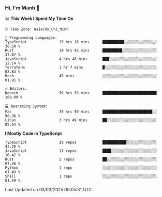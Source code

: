 ### Hi, I'm Manh 👋

<!--START_SECTION:waka-->
📊 **This Week I Spent My Time On** 

```text
🕑︎ Time Zone: Asia/Ho_Chi_Minh

💬 Programming Languages: 
TypeScript               15 hrs 16 mins      ██████████░░░░░░░░░░░░░░░   38.50 % 
Rust                     14 hrs 42 mins      █████████░░░░░░░░░░░░░░░░   37.07 % 
JavaScript               4 hrs 48 mins       ███░░░░░░░░░░░░░░░░░░░░░░   12.14 % 
Terraform                1 hr 7 mins         █░░░░░░░░░░░░░░░░░░░░░░░░   02.83 % 
Bash                     45 mins             ░░░░░░░░░░░░░░░░░░░░░░░░░   01.91 % 

🔥 Editors: 
Neovim                   39 hrs 39 mins      █████████████████████████   100.00 % 

💻 Operating System: 
Mac                      35 hrs 50 mins      ███████████████████████░░   90.36 % 
Linux                    3 hrs 49 mins       ██░░░░░░░░░░░░░░░░░░░░░░░   09.64 % 
```

**I Mostly Code in TypeScript** 

```text
TypeScript               29 repos            ███████████░░░░░░░░░░░░░░   43.28 % 
JavaScript               11 repos            ████░░░░░░░░░░░░░░░░░░░░░   16.42 % 
Rust                     5 repos             ██░░░░░░░░░░░░░░░░░░░░░░░   07.46 % 
Python                   1 repo              ░░░░░░░░░░░░░░░░░░░░░░░░░   01.49 % 
Shell                    1 repo              ░░░░░░░░░░░░░░░░░░░░░░░░░   01.49 % 
```




 Last Updated on 03/03/2025 00:05:31 UTC
<!--END_SECTION:waka-->
